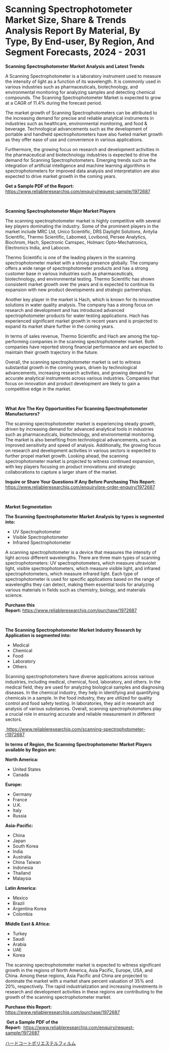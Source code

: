 <p><h1>Scanning Spectrophotometer Market Size, Share & Trends Analysis Report By Material, By Type, By End-user, By Region, And Segment Forecasts, 2024 - 2031</h1></p><p><strong>Scanning Spectrophotometer Market Analysis and Latest Trends</strong></p>
<p><p>A Scanning Spectrophotometer is a laboratory instrument used to measure the intensity of light as a function of its wavelength. It is commonly used in various industries such as pharmaceuticals, biotechnology, and environmental monitoring for analyzing samples and detecting chemical compounds. The Scanning Spectrophotometer Market is expected to grow at a CAGR of 11.4% during the forecast period.</p><p>The market growth of Scanning Spectrophotometers can be attributed to the increasing demand for precise and reliable analytical instruments in industries such as healthcare, environmental monitoring, and food & beverage. Technological advancements such as the development of portable and handheld spectrophotometers have also fueled market growth as they offer ease of use and convenience in various applications.</p><p>Furthermore, the growing focus on research and development activities in the pharmaceutical and biotechnology industries is expected to drive the demand for Scanning Spectrophotometers. Emerging trends such as the integration of artificial intelligence and machine learning algorithms in spectrophotometers for improved data analysis and interpretation are also expected to drive market growth in the coming years.</p></p>
<p><strong>Get a Sample PDF of the Report:&nbsp;</strong> <a href="https://www.reliableresearchiq.com/enquiry/request-sample/1972687">https://www.reliableresearchiq.com/enquiry/request-sample/1972687</a></p>
<p>&nbsp;</p>
<p><strong>Scanning Spectrophotometer Major Market Players</strong></p>
<p><p>The scanning spectrophotometer market is highly competitive with several key players dominating the industry. Some of the prominent players in the market include MRC Ltd, Unico Scientific, DRS Daylight Solutions, Antylia Scientific, Thermo Scientific, Labomed, Lovibond, Persee Analytics, Biochrom, Hach, Spectronic Camspec, Holmarc Opto-Mechatronics, Electronics India, and Labocon.</p><p>Thermo Scientific is one of the leading players in the scanning spectrophotometer market with a strong presence globally. The company offers a wide range of spectrophotometer products and has a strong customer base in various industries such as pharmaceuticals, biotechnology, and environmental testing. Thermo Scientific has shown consistent market growth over the years and is expected to continue its expansion with new product developments and strategic partnerships.</p><p>Another key player in the market is Hach, which is known for its innovative solutions in water quality analysis. The company has a strong focus on research and development and has introduced advanced spectrophotometer products for water testing applications. Hach has experienced significant market growth in recent years and is projected to expand its market share further in the coming years.</p><p>In terms of sales revenue, Thermo Scientific and Hach are among the top-performing companies in the scanning spectrophotometer market. Both companies have reported strong financial performance and are expected to maintain their growth trajectory in the future.</p><p>Overall, the scanning spectrophotometer market is set to witness substantial growth in the coming years, driven by technological advancements, increasing research activities, and growing demand for accurate analytical instruments across various industries. Companies that focus on innovation and product development are likely to gain a competitive edge in the market.</p></p>
<p>&nbsp;</p>
<p><strong>What Are The Key Opportunities For Scanning Spectrophotometer Manufacturers?</strong></p>
<p><p>The scanning spectrophotometer market is experiencing steady growth, driven by increasing demand for advanced analytical tools in industries such as pharmaceuticals, biotechnology, and environmental monitoring. The market is also benefiting from technological advancements, such as improved sensitivity and speed of analysis. Additionally, the growing focus on research and development activities in various sectors is expected to further propel market growth. Looking ahead, the scanning spectrophotometer market is projected to witness continued expansion, with key players focusing on product innovations and strategic collaborations to capture a larger share of the market.</p></p>
<p><strong>Inquire or Share Your Questions If Any Before Purchasing This Report:</strong> <a href="https://www.reliableresearchiq.com/enquiry/pre-order-enquiry/1972687">https://www.reliableresearchiq.com/enquiry/pre-order-enquiry/1972687</a></p>
<p>&nbsp;</p>
<p><strong>Market Segmentation</strong></p>
<p><strong>The Scanning Spectrophotometer Market Analysis by types is segmented into:</strong></p>
<p><ul><li>UV Spectrophotometer</li><li>Visible Spectrophotometer</li><li>Infrared Spectrophotometer</li></ul></p>
<p><p>A scanning spectrophotometer is a device that measures the intensity of light across different wavelengths. There are three main types of scanning spectrophotometers: UV spectrophotometers, which measure ultraviolet light, visible spectrophotometers, which measure visible light, and infrared spectrophotometers, which measure infrared light. Each type of spectrophotometer is used for specific applications based on the range of wavelengths they can detect, making them essential tools for analyzing various materials in fields such as chemistry, biology, and materials science.</p></p>
<p><strong>Purchase this Report:&nbsp;</strong><a href="https://www.reliableresearchiq.com/purchase/1972687">https://www.reliableresearchiq.com/purchase/1972687</a></p>
<p>&nbsp;</p>
<p><strong>The Scanning Spectrophotometer Market Industry Research by Application is segmented into:</strong></p>
<p><ul><li>Medical</li><li>Chemical</li><li>Food</li><li>Laboratory</li><li>Others</li></ul></p>
<p><p>Scanning spectrophotometers have diverse applications across various industries, including medical, chemical, food, laboratory, and others. In the medical field, they are used for analyzing biological samples and diagnosing diseases. In the chemical industry, they help in identifying and quantifying chemicals in a sample. In the food industry, they are utilized for quality control and food safety testing. In laboratories, they aid in research and analysis of various substances. Overall, scanning spectrophotometers play a crucial role in ensuring accurate and reliable measurement in different sectors.</p></p>
<p><a href="https://www.reliableresearchiq.com/scanning-spectrophotometer-r1972687">&nbsp;https://www.reliableresearchiq.com/scanning-spectrophotometer-r1972687</a></p>
<p><strong>In terms of Region, the Scanning Spectrophotometer Market Players available by Region are:</strong></p>
<p>
    <p> <strong> North America: </strong>
        <ul>
            <li>United States</li>
            <li>Canada</li>
        </ul>
        </p> 
    <p> <strong> Europe: </strong>
        <ul>
            <li>Germany</li>
            <li>France</li>
            <li>U.K.</li>
            <li>Italy</li>
            <li>Russia</li>
        </ul>
        </p> 
    <p> <strong> Asia-Pacific: </strong>
        <ul>
            <li>China</li>
            <li>Japan</li>
            <li>South Korea</li>
            <li>India</li>
            <li>Australia</li>
            <li>China Taiwan</li>
            <li>Indonesia</li>
            <li>Thailand</li>
            <li>Malaysia</li>
        </ul>
        </p> 
    <p> <strong> Latin America: </strong>
        <ul>
            <li>Mexico</li>
            <li>Brazil</li>
            <li>Argentina Korea</li>
            <li>Colombia</li>
        </ul>
        </p> 
    <p> <strong> Middle East & Africa: </strong>
        <ul>
            <li>Turkey</li>
            <li>Saudi</li>
            <li>Arabia</li>
            <li>UAE</li>
            <li>Korea</li>
        </ul>
    </p>
    </p>
<p><p>The scanning spectrophotometer market is expected to witness significant growth in the regions of North America, Asia Pacific, Europe, USA, and China. Among these regions, Asia Pacific and China are projected to dominate the market with a market share percent valuation of 35% and 20%, respectively. The rapid industrialization and increasing investments in research and development activities in these regions are contributing to the growth of the scanning spectrophotometer market.</p></p>
<p><strong>Purchase this Report: </strong><a href="https://www.reliableresearchiq.com/purchase/1972687">https://www.reliableresearchiq.com/purchase/1972687</a></p>
<p>&nbsp;<strong>Get a Sample PDF of the Report:&nbsp;&nbsp;</strong><a href="https://www.reliableresearchiq.com/enquiry/request-sample/1972687">https://www.reliableresearchiq.com/enquiry/request-sample/1972687</a></p>
<p><strong></strong></p>
<p><p><a href="https://github.com/nxboeu02965442/Market-Research-Report-List-3/blob/main/656474236292.md">ハードコートポリエステルフィルム</a></p></p>